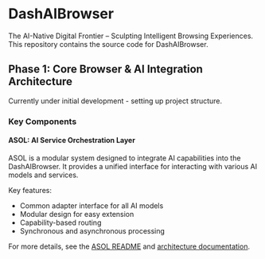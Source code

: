 # DashAIBrowser

The AI-Native Digital Frontier – Sculpting Intelligent Browsing Experiences.
This repository contains the source code for DashAIBrowser.

## Phase 1: Core Browser & AI Integration Architecture
Currently under initial development - setting up project structure.

### Key Components

#### ASOL: AI Service Orchestration Layer

ASOL is a modular system designed to integrate AI capabilities into the DashAIBrowser. It provides a unified interface for interacting with various AI models and services.

Key features:
- Common adapter interface for all AI models
- Modular design for easy extension
- Capability-based routing
- Synchronous and asynchronous processing

For more details, see the [ASOL README](asol/README.md) and [architecture documentation](docs/asol_architecture.md).